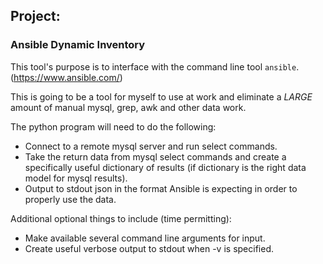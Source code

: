 <h2>Project: </h2><h3>
Ansible Dynamic Inventory</h3>

This tool's purpose is to interface with the command line tool `ansible`. (https://www.ansible.com/)

This is going to be a tool for myself to use at work and eliminate a _*LARGE*_ amount of manual mysql, grep, awk and other data work.

The python program will need to do the following:

* Connect to a remote mysql server and run select commands.
* Take the return data from mysql select commands and create a specifically useful dictionary of results (if dictionary is the right data model for mysql results).
* Output to stdout json in the format Ansible is expecting in order to properly use the data.

Additional optional things to include (time permitting):
* Make available several command line arguments for input.
* Create useful verbose output to stdout when -v is specified.

